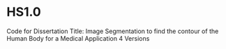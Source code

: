 # HS1.0
Code for Dissertation Title: Image Segmentation to find the contour of the Human Body for a Medical Application
4 Versions
